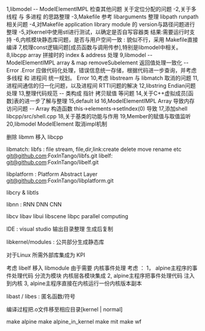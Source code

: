 1,libmodel -- ModelElementIMPL 检查其他问题 关于定位分配的问题
-2,关于多线程 与 多进程 的思路整理
-3,Makefile 参考 libarguments 整理 libpath runpath相关问题
-4,对Makefile application library module 的 version与路径问题进行整理
-5,对kernel中使用stl进行测试，以确定是否自写容器类 结果:需要运行时支持
-6,内核模块静态库问题，是否与用户空间一致 : 貌似不行，采用 Makefile直接编译
7,梳理const逻辑问题[成员函数与调用传参],特别是libmodel中相关。
8,libcpp array 拼接时的 index & address 处理
9,libmodel -- ModelElementIMPL array & map removeSubelement 返回值处理一致化 -- Error .Error 应做代码化处理，错误信息统一存储，根据代码进一步查询，并考虑多线程 和 进程间 统一规划。
    Error
10,考虑 libstream 与 libmatch 取消的问题
11,进程间通信的归一化问题，以及进程间 RTTI问题的解决
12,libstring Endian问题处理
13,整理代码规范 -- 类构成 指针 拷贝赋值 等问题
14,关于C++虚拟成员[函数]表的进一步了解与整理
15,default ld
16,ModelElementIMPL Array 导致内存访问问题 -- Array 构造函数 this->elements->setIndex(0) 导致
17,添加shell libcpp/src/shell.cpp
18,关于基类的功能与作用
19,Member的赋值与取值监听
20,libmodel ModelElement 取消impl机制

删除 libmm 移入 libcpp


libmatch:
libfs : file stream, file,dir,link:create delete move rename etc
    git@github.com:FoxInTango/libfs.git
libelf:
    git@github.com:FoxInTango/libelf.git

libplatform : Platform Abstract Layer
    git@github.com:FoxInTango/libplatform.git

libcry & libtls 

libnn : RNN DNN CNN

libcv
libav
libui
libscene
libpc parallel computing

IDE : 
    visual studio 
        输出目录整理
        生成后复制          

libkernel/modules : 公共部分生成静态库  

对于Linux 所需外部库集成为 KPI

考虑 libelf 移入 libmodule
由于需要 内核事件处理 考虑 ：
1， alpine主程序的事件处理代码 分流为模块 内核层各模块集成
2,   alpine主程序把事件处理代码 注入到内核
3,   alpine主程序直接在内核运行一份内核版本副本

libast / libes : 匿名函数/符号

编译过程把.o文件移至相应目录[kernel | normal]

make alpine
make alpine_in_kernel
make mit
make wf

